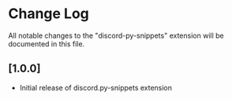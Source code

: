 # Change Log

All notable changes to the "discord-py-snippets" extension will be documented in this file.

## [1.0.0]

- Initial release of discord.py-snippets extension
